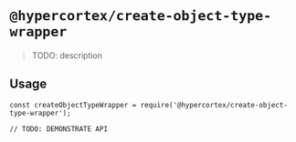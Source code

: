 # `@hypercortex/create-object-type-wrapper`

> TODO: description

## Usage

```
const createObjectTypeWrapper = require('@hypercortex/create-object-type-wrapper');

// TODO: DEMONSTRATE API
```
